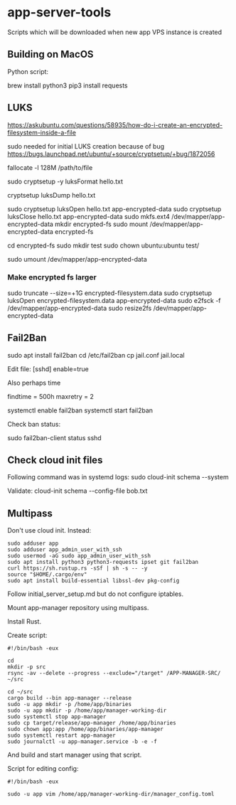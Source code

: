 # app-server-tools
Scripts which will be downloaded when new app VPS instance is created

## Building on MacOS

Python script:

brew install python3
pip3 install requests


## LUKS

https://askubuntu.com/questions/58935/how-do-i-create-an-encrypted-filesystem-inside-a-file

sudo needed for initial LUKS creation because of bug
https://bugs.launchpad.net/ubuntu/+source/cryptsetup/+bug/1872056


fallocate -l 128M /path/to/file

sudo cryptsetup -y luksFormat hello.txt


cryptsetup luksDump hello.txt

sudo cryptsetup luksOpen hello.txt app-encrypted-data
sudo cryptsetup luksClose hello.txt app-encrypted-data
sudo mkfs.ext4 /dev/mapper/app-encrypted-data
mkdir encrypted-fs
sudo mount /dev/mapper/app-encrypted-data encrypted-fs

cd encrypted-fs
sudo mkdir test
sudo chown ubuntu:ubuntu test/

sudo umount /dev/mapper/app-encrypted-data

### Make encrypted fs larger


sudo truncate --size=+1G encrypted-filesystem.data
sudo cryptsetup luksOpen encrypted-filesystem.data app-encrypted-data
sudo e2fsck -f /dev/mapper/app-encrypted-data
sudo resize2fs /dev/mapper/app-encrypted-data


## Fail2Ban

sudo apt install fail2ban
cd /etc/fail2ban
cp jail.conf jail.local


Edit file:
[sshd]
enable=true

Also perhaps time

findtime = 500h
maxretry = 2

systemctl enable fail2ban
systemctl start fail2ban

Check ban status:

sudo fail2ban-client status sshd


## Check cloud init files

Following command was in systemd logs:
sudo cloud-init schema --system

Validate:
cloud-init schema --config-file bob.txt

## Multipass

Don't use cloud init. Instead:

```
sudo adduser app
sudo adduser app_admin_user_with_ssh
sudo usermod -aG sudo app_admin_user_with_ssh
sudo apt install python3 python3-requests ipset git fail2ban
curl https://sh.rustup.rs -sSf | sh -s -- -y
source "$HOME/.cargo/env"
sudo apt install build-essential libssl-dev pkg-config
```

Follow initial_server_setup.md but do not configure iptables.

Mount app-manager repository using multipass.

Install Rust.

Create script:

```
#!/bin/bash -eux

cd
mkdir -p src
rsync -av --delete --progress --exclude="/target" /APP-MANAGER-SRC/ ~/src

cd ~/src
cargo build --bin app-manager --release
sudo -u app mkdir -p /home/app/binaries
sudo -u app mkdir -p /home/app/manager-working-dir
sudo systemctl stop app-manager
sudo cp target/release/app-manager /home/app/binaries
sudo chown app:app /home/app/binaries/app-manager
sudo systemctl restart app-manager
sudo journalctl -u app-manager.service -b -e -f
```

And build and start manager using that script.

Script for editing config:

```
#!/bin/bash -eux

sudo -u app vim /home/app/manager-working-dir/manager_config.toml
```
